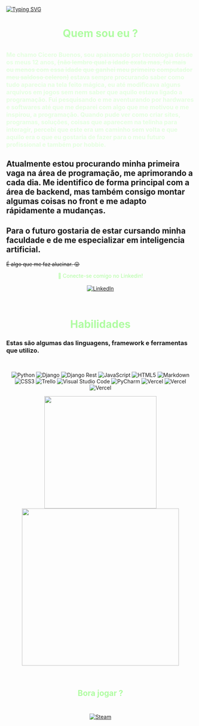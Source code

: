 [![Typing SVG](https://readme-typing-svg.demolab.com?font=Fira+Code&duration=4000&pause=1000&color=23F704&random=false&width=435&lines=Olá+DEV!;FuturoDEV?!;Entusiasta?!;Curioso?!;Sinta-se+livre+para+me+contactar!+)](https://git.io/typing-svg)

# <center style="color:#AFFCA1">Quem sou eu ?</center>

## <p style="color:#E4FEE0"><font size="3">Me chamo Cicero Buenos, sou apaixonado por tecnologia desde os meus 12 anos, ~~(não lembro qual a idade exata mas, foi mais ou menos com essa idade que ganhei meu primeiro computador meu saldoso celeron)~~ estava sempre procurando saber como tudo aparecia na tela feito mágica, eu até modificava alguns arquivos em jogos sem nem saber que aquilo estava ligado a programação. Fui pesquisando e me aventurando por hardwares e softwares até que me deparei com algo que me motivou e me inspirou, **a programação**. Quando pude ver como criar sites, programas, soluções, coisas que aparecem na telinha para interagir, percebi que este era um caminho sem volta e que aquilo era o que eu gostaria de fazer para o meu futuro profissional e também por hobbie.</font></p>
## Atualmente estou procurando minha primeira vaga na área de programação, me aprimorando a cada dia. Me identifico de forma principal com a área de backend, mas também consigo montar algumas coisas no front e me adapto rápidamente a mudanças. 
## Para o futuro gostaria de estar cursando minha faculdade e de me especializar em inteligencia artificial. 
~~É algo que me faz alucinar. 😲~~

<p align="center" style="color:#AFFCA1" >👋 Conecte-se comigo no Linkedin! <br><br>
    <a href="https://www.linkedin.com/in/cicerob/">
        <img src="https://img.shields.io/badge/LinkedIn-000?style=for-the-badge&logo=linkedin&logoColor=0E76A8&color=%2300000000" alt="LinkedIn" />
    </a>
</p><br>

# <center style="color:#AFFCA1">Habilidades</center>
### Estas são algumas das linguagens, framework e ferramentas que utilizo.
<br>

<p align="center">
    <img src="https://img.shields.io/badge/Python-000?style=for-the-badge&logo=python&color=%2300000000" alt="Python" />
    <img src="https://img.shields.io/badge/django-%23092E20.svg?style=for-the-badge&logo=django&logoColor=white&color=%2300000000" alt="Django" />
    <img src="https://img.shields.io/badge/DJANGO-REST-ff1709?style=for-the-badge&logo=django&logoColor=white&color=ff1709&labelColor=gray" alt="Django Rest" />
    <img src="https://img.shields.io/badge/JavaScript-000?style=for-the-badge&logo=javascript&color=%2300000000" alt="JavaScript" />
    <img src="https://img.shields.io/badge/HTML5-000?style=for-the-badge&logo=html5&color=%2300000000" alt="HTML5" />
    <img src="https://img.shields.io/badge/Markdown-000?style=for-the-badge&logo=markdown&color=%2300000000" alt="Markdown" />
    <img src="https://img.shields.io/badge/CSS3-000?style=for-the-badge&logo=css3&logoColor=264CE4&color=%2300000000" alt="CSS3" />
    <img src="https://img.shields.io/badge/Trello-%23026AA7.svg?style=for-the-badge&logo=Trello&logoColor=white&color=%2300000000" alt="Trello" />
    <img src="https://img.shields.io/badge/Visual%20Studio%20Code-0078d7.svg?style=for-the-badge&logo=visual-studio-code&logoColor=white&color=%2300000000" alt="Visual Studio Code" />
    <img src="https://img.shields.io/badge/pycharm-143?style=for-the-badge&logo=pycharm&logoColor=black&labelColor=green&color=%2300000000" alt="PyCharm" />
    <img src="https://img.shields.io/badge/vercel-%23000000.svg?style=for-the-badge&logo=vercel&logoColor=white&color=%2300000000" alt="Vercel" />
    <img src="https://img.shields.io/badge/git-%23F05033.svg?style=for-the-badge&logo=git&logoColor=white&color=%2300000000" alt="Vercel" />
    <img src="https://img.shields.io/badge/github-%23121011.svg?style=for-the-badge&logo=github&logoColor=white&color=%2300000000" alt="Vercel" />
</p>

<p align="center" >
    <img src="https://github-readme-stats-git-masterrstaa-rickstaa.vercel.app/api/top-langs/?username=cicerob98&layout=compact&bg_color=0000&border_color=AFFCA1&title_color=AFFCA1&text_color=E4FEE0" width=300px />
    <img src="https://github-readme-stats.vercel.app/api?username=cicerob98&theme=shadow_green&border_color=AFFCA1&title_color=AFFCA1&text_color=E4FEE0&hide=commits,prs" width=420px />

</p>
<br>

## <center style="color:#AFFCA1">Bora jogar ?</center><br>
<p align="center">
    <a href="https://steamcommunity.com/profiles/76561198996178955/">
        <img src="https://img.shields.io/badge/steam-%23000000.svg?style=for-the-badge&logo=steam&logoColor=white&color=%2300000000" alt="Steam" />
    </a>
</p>